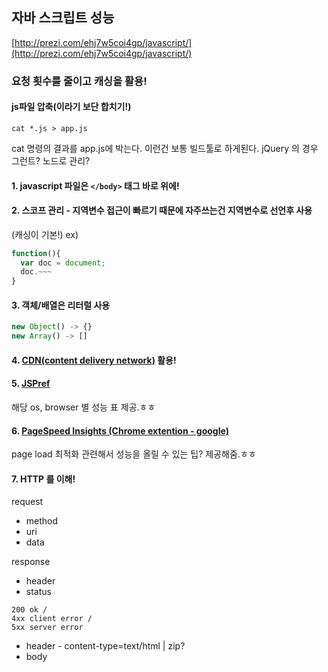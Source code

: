 ## 자바 스크립트 성능

[http://prezi.com/ehj7w5coi4gp/javascript/](http://prezi.com/ehj7w5coi4gp/javascript/)


### 요청 횟수를 줄이고 캐싱을 활용!


#### js파일 압축(이라기 보단 합치기!)
`cat *.js > app.js`

cat 명령의 결과를 app.js에 박는다. 이런건 보통 빌드툴로 하게된다.
jQuery 의 경우 그런트? 노드로 관리?


#### 1. javascript 파일은 `</body>` 태그 바로 위에!


#### 2. 스코프 관리 - 지역변수 접근이 빠르기 때문에 자주쓰는건 지역변수로 선언후 사용
(캐싱이 기본!)
ex)
```javascript
function(){
  var doc = document;
  doc.~~~
}
```

#### 3. 객체/배열은 리터럴 사용
```javascript
new Object() -> {}
new Array() -> []
```


#### 4. [CDN(content delivery network)](http://goo.gl/U4bdT) 활용!


#### 5. [JSPref](http://jsperf.com/jquery-css-vs-native-dom/16)
해당 os, browser 별 성능 표 제공.ㅎㅎ


#### 6. [PageSpeed Insights (Chrome extention - google)](http://goo.gl/hoJzt)
page load 최적화 관련해서 성능을 올릴 수 있는 팁? 제공해줌.ㅎㅎ

#### 7. HTTP 를 이해!
request
- method
- uri
- data

response
- header
 - status
```
200 ok / 
4xx client error / 
5xx server error
```
- header - content-type=text/html | zip?
- body
